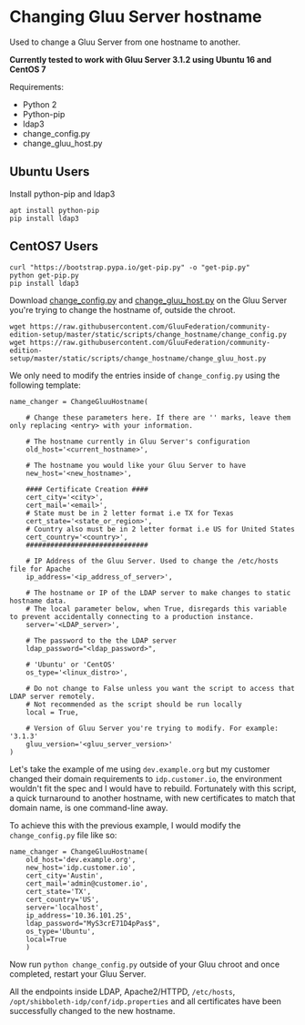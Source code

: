 # Changing Gluu Server hostname

Used to change a Gluu Server from one hostname to another.

**Currently tested to work with Gluu Server 3.1.2 using Ubuntu 16 and CentOS 7**

Requirements:

- Python 2
- Python-pip
- ldap3
- change_config.py
- change_gluu_host.py

Ubuntu Users
-------------
Install python-pip and ldap3

```
apt install python-pip
pip install ldap3
```

CentOS7 Users
--------------

```
curl "https://bootstrap.pypa.io/get-pip.py" -o "get-pip.py"
python get-pip.py
pip install ldap3
```

Download [change_config.py](https://github.com/GluuFederation/community-edition-setup/blob/master/static/scripts/change_hostname/change_config.py) and [change_gluu_host.py](https://github.com/GluuFederation/community-edition-setup/blob/master/static/scripts/change_hostname/change_gluu_host.py) on the Gluu Server you're trying to change the hostname of, outside the chroot.

```
wget https://raw.githubusercontent.com/GluuFederation/community-edition-setup/master/static/scripts/change_hostname/change_config.py
wget https://raw.githubusercontent.com/GluuFederation/community-edition-setup/master/static/scripts/change_hostname/change_gluu_host.py
```

We only need to modify the entries inside of `change_config.py` using the following template:

```
name_changer = ChangeGluuHostname(
    
    # Change these parameters here. If there are '' marks, leave them only replacing <entry> with your information.
    
    # The hostname currently in Gluu Server's configuration
    old_host='<current_hostname>',
    
    # The hostname you would like your Gluu Server to have
    new_host='<new_hostname>',
    
    #### Certificate Creation #### 
    cert_city='<city>',
    cert_mail='<email>',
    # State must be in 2 letter format i.e TX for Texas
    cert_state='<state_or_region>',
    # Country also must be in 2 letter format i.e US for United States
    cert_country='<country>',
    ##############################
    
    # IP Address of the Gluu Server. Used to change the /etc/hosts file for Apache
    ip_address='<ip_address_of_server>',
    
    # The hostname or IP of the LDAP server to make changes to static hostname data. 
    # The local parameter below, when True, disregards this variable to prevent accidentally connecting to a production instance.
    server='<LDAP_server>',
    
    # The password to the the LDAP server
    ldap_password="<ldap_password>",
    
    # 'Ubuntu' or 'CentOS'
    os_type='<linux_distro>',
    
    # Do not change to False unless you want the script to access that LDAP server remotely. 
    # Not recommended as the script should be run locally
    local = True,
    
    # Version of Gluu Server you're trying to modify. For example: '3.1.3'
    gluu_version='<gluu_server_version>'
)
```
  
  Let's take the example of me using `dev.example.org` but my customer changed their domain requirements to `idp.customer.io`, the environment wouldn't fit the spec and I would have to rebuild. Fortunately with this script, a quick turnaround to another hostname, with new certificates to match that domain name, is one command-line away.

  To achieve this with the previous example, I would modify the `change_config.py` file like so:

```
name_changer = ChangeGluuHostname(
    old_host='dev.example.org',
    new_host='idp.customer.io',
    cert_city='Austin',
    cert_mail='admin@customer.io',
    cert_state='TX',
    cert_country='US',
    server='localhost', 
    ip_address='10.36.101.25',
    ldap_password="MyS3crE71D4pPas$",
    os_type='Ubuntu',
    local=True
    )
```

  Now run `python change_config.py` outside of your Gluu chroot and once completed, restart your Gluu Server.
  
  All the endpoints inside LDAP, Apache2/HTTPD, `/etc/hosts`, `/opt/shibboleth-idp/conf/idp.properties` and all certificates have been successfully changed to the new hostname. 

